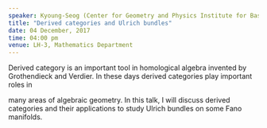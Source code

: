 ```yaml
---
speaker: Kyoung-Seog (Center for Geometry and Physics Institute for Basic Science (IBS) Pohang,  Republic of Korea)
title: "Derived categories and Ulrich bundles"
date: 04 December, 2017
time: 04:00 pm
venue: LH-3, Mathematics Department
---
```


Derived category is an important tool in homological algebra invented by Grothendieck and Verdier. In these days derived categories play important roles in 
 
many areas of algebraic geometry. In this talk, I will discuss derived categories and 
their applications to study Ulrich bundles on some Fano manifolds.

